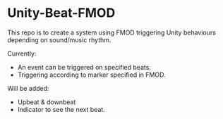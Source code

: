 # Unity-Beat-FMOD
 
This repo is to create a system using FMOD triggering Unity behaviours depending on sound/music rhythm.

Currently:
- An event can be triggered on specified beats.
- Triggering according to marker specified in FMOD.

Will be added:
- Upbeat & downbeat
- Indicator to see the next beat.
